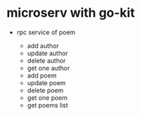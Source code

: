# microserv with go-kit

- rpc service of poem

    - add author
    - update author
    - delete author
    - get one author
    - add poem
    - update poem
    - delete poem
    - get one poem
    - get poems list
